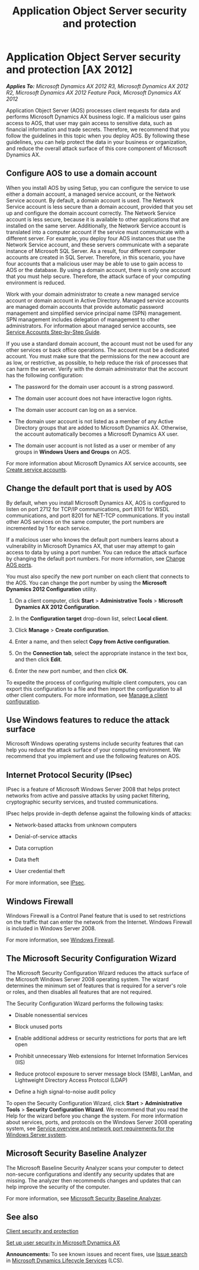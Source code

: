 ﻿---
title: Application Object Server security and protection
TOCTitle: Application Object Server security and protection
ms:assetid: ec82b5b9-8fa0-4d9e-9ac2-6ffa985be9c5
ms:mtpsurl: https://technet.microsoft.com/en-us/library/Hh202118(v=AX.60)
ms:contentKeyID: 35949377
ms.date: 05/02/2014
mtps_version: v=AX.60
---

# Application Object Server security and protection [AX 2012]


_**Applies To:** Microsoft Dynamics AX 2012 R3, Microsoft Dynamics AX 2012 R2, Microsoft Dynamics AX 2012 Feature Pack, Microsoft Dynamics AX 2012_

Application Object Server (AOS) processes client requests for data and performs Microsoft Dynamics AX business logic. If a malicious user gains access to AOS, that user may gain access to sensitive data, such as financial information and trade secrets. Therefore, we recommend that you follow the guidelines in this topic when you deploy AOS. By following these guidelines, you can help protect the data in your business or organization, and reduce the overall attack surface of this core component of Microsoft Dynamics AX.

## Configure AOS to use a domain account

When you install AOS by using Setup, you can configure the service to use either a domain account, a managed service account, or the Network Service account. By default, a domain account is used. The Network Service account is less secure than a domain account, provided that you set up and configure the domain account correctly. The Network Service account is less secure, because it is available to other applications that are installed on the same server. Additionally, the Network Service account is translated into a computer account if the service must communicate with a different server. For example, you deploy four AOS instances that use the Network Service account, and these servers communicate with a separate instance of Microsoft SQL Server. As a result, four different computer accounts are created in SQL Server. Therefore, in this scenario, you have four accounts that a malicious user may be able to use to gain access to AOS or the database. By using a domain account, there is only one account that you must help secure. Therefore, the attack surface of your computing environment is reduced.

Work with your domain administrator to create a new managed service account or domain account in Active Directory. Managed service accounts are managed domain accounts that provide automatic password management and simplified service principal name (SPN) management. SPN management includes delegation of management to other administrators. For information about managed service accounts, see [Service Accounts Step-by-Step Guide](http://go.microsoft.com/fwlink/?linkid=218113%26clcid=0x409).

If you use a standard domain account, the account must not be used for any other services or back office operations. The account must be a dedicated account. You must make sure that the permissions for the new account are as low, or restrictive, as possible, to help reduce the risk of processes that can harm the server. Verify with the domain administrator that the account has the following configuration:

  - The password for the domain user account is a strong password.

  - The domain user account does not have interactive logon rights.

  - The domain user account can log on as a service.

  - The domain user account is not listed as a member of any Active Directory groups that are added to Microsoft Dynamics AX. Otherwise, the account automatically becomes a Microsoft Dynamics AX user.

  - The domain user account is not listed as a user or member of any groups in **Windows Users and Groups** on AOS.

For more information about Microsoft Dynamics AX service accounts, see [Create service accounts](create-service-accounts.md).

## Change the default port that is used by AOS

By default, when you install Microsoft Dynamics AX, AOS is configured to listen on port 2712 for TCP/IP communications, port 8101 for WSDL communications, and port 8201 for NET-TCP communications. If you install other AOS services on the same computer, the port numbers are incremented by 1 for each service.

If a malicious user who knows the default port numbers learns about a vulnerability in Microsoft Dynamics AX, that user may attempt to gain access to data by using a port number. You can reduce the attack surface by changing the default port numbers. For more information, see [Change AOS ports](change-aos-ports.md).

You must also specify the new port number on each client that connects to the AOS. You can change the port number by using the **Microsoft Dynamics 2012 Configuration** utility.

1.  On a client computer, click **Start** \> **Administrative Tools** \> **Microsoft Dynamics AX 2012 Configuration**.

2.  In the **Configuration target** drop-down list, select **Local client**.

3.  Click **Manage** \> **Create configuration**.

4.  Enter a name, and then select **Copy from Active configuration**.

5.  On the **Connection tab**, select the appropriate instance in the text box, and then click **Edit**.

6.  Enter the new port number, and then click **OK**.

To expedite the process of configuring multiple client computers, you can export this configuration to a file and then import the configuration to all other client computers. For more information, see [Manage a client configuration](manage-a-client-configuration.md).

## Use Windows features to reduce the attack surface

Microsoft Windows operating systems include security features that can help you reduce the attack surface of your computing environment. We recommend that you implement and use the following features on AOS.

## Internet Protocol Security (IPsec)

IPsec is a feature of Microsoft Windows Server 2008 that helps protect networks from active and passive attacks by using packet filtering, cryptographic security services, and trusted communications.

IPsec helps provide in-depth defense against the following kinds of attacks:

  - Network-based attacks from unknown computers

  - Denial-of-service attacks

  - Data corruption

  - Data theft

  - User credential theft

For more information, see [IPsec](http://go.microsoft.com/fwlink/?linkid=119801).

## Windows Firewall

Windows Firewall is a Control Panel feature that is used to set restrictions on the traffic that can enter the network from the Internet. Windows Firewall is included in Windows Server 2008.

For more information, see [Windows Firewall](http://go.microsoft.com/fwlink/?linkid=118283).

## The Microsoft Security Configuration Wizard

The Microsoft Security Configuration Wizard reduces the attack surface of the Microsoft Windows Server 2008 operating system. The wizard determines the minimum set of features that is required for a server's role or roles, and then disables all features that are not required.

The Security Configuration Wizard performs the following tasks:

  - Disable nonessential services

  - Block unused ports

  - Enable additional address or security restrictions for ports that are left open

  - Prohibit unnecessary Web extensions for Internet Information Services (IIS)

  - Reduce protocol exposure to server message block (SMB), LanMan, and Lightweight Directory Access Protocol (LDAP)

  - Define a high signal-to-noise audit policy

To open the Security Configuration Wizard, click **Start** \> **Administrative Tools** \> **Security Configuration Wizard**. We recommend that you read the Help for the wizard before you change the system. For more information about services, ports, and protocols on the Windows Server 2008 operating system, see [Service overview and network port requirements for the Windows Server system](http://go.microsoft.com/fwlink/?linkid=119804).

## Microsoft Security Baseline Analyzer

The Microsoft Baseline Security Analyzer scans your computer to detect non-secure configurations and identify any security updates that are missing. The analyzer then recommends changes and updates that can help improve the security of the computer.

For more information, see [Microsoft Security Baseline Analyzer](http://go.microsoft.com/fwlink/?linkid=119802).

## See also

[Client security and protection](client-security-and-protection.md)

[Set up user security in Microsoft Dynamics AX](set-up-user-security-in-microsoft-dynamics-ax.md)

  
**Announcements:** To see known issues and recent fixes, use [Issue search](http://go.microsoft.com/fwlink/?linkid=389258) in [Microsoft Dynamics Lifecycle Services](http://go.microsoft.com/fwlink/?linkid=306505) (LCS).

